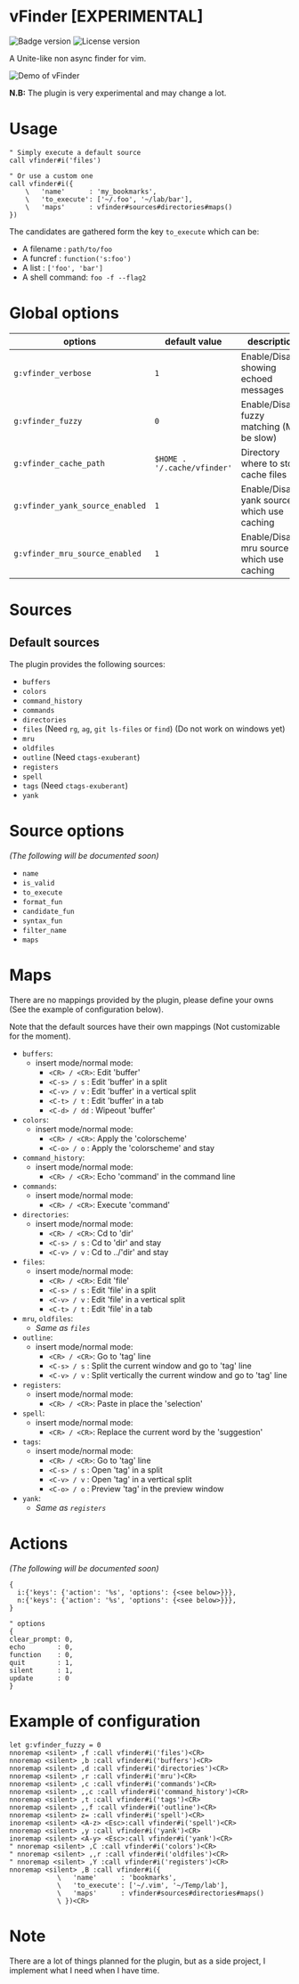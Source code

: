 # vFinder [EXPERIMENTAL]

![Badge version](https://img.shields.io/badge/version-0.0.1-blue.svg?style=flat-square "Badge for version")
![License version](https://img.shields.io/badge/license-mit-blue.svg?style=flat-square "Badge for license")

A Unite-like non async finder for vim.

![Demo of vFinder](.img/vfinder_demo.gif "Demo of vFinder")

**N.B:** The plugin is very experimental and may change a lot.

# Usage

```viml
" Simply execute a default source
call vfinder#i('files')

" Or use a custom one
call vfinder#i({
    \   'name'      : 'my_bookmarks',
    \   'to_execute': ['~/.foo', '~/lab/bar'],
    \   'maps'      : vfinder#sources#directories#maps()
})
```

The candidates are gathered form the key `to_execute` which can be:

- A filename     : `path/to/foo`
- A funcref      : `function('s:foo')`
- A list         : `['foo', 'bar']`
- A shell command: `foo -f --flag2`

# Global options

| options                         | default value               | description                                 |
| --------------                  | --------------              | --------------                              |
| `g:vfinder_verbose`             | `1`                         | Enable/Disable showing echoed messages      |
| `g:vfinder_fuzzy`               | `0`                         | Enable/Disable fuzzy matching (May be slow) |            
| `g:vfinder_cache_path`          | `$HOME . '/.cache/vfinder'` | Directory where to store cache files        |
| `g:vfinder_yank_source_enabled` | `1`                         | Enable/Disable yank source which use caching|
| `g:vfinder_mru_source_enabled`  | `1`                         | Enable/Disable mru source which use caching |

# Sources

## Default sources

The plugin provides the following sources:

- `buffers`
- `colors`
- `command_history`
- `commands`
- `directories`
- `files` (Need `rg`, `ag`, `git ls-files` or `find`) (Do not work on windows yet)
- `mru`
- `oldfiles`
- `outline` (Need `ctags-exuberant`)
- `registers`
- `spell`
- `tags` (Need `ctags-exuberant`)
- `yank`

# Source options

*(The following will be documented soon)*

- `name`
- `is_valid`
- `to_execute`
- `format_fun`
- `candidate_fun`
- `syntax_fun`
- `filter_name`
- `maps`

# Maps

There are no mappings provided by the plugin, please define your owns (See the example of configuration below).

Note that the default sources have their own mappings (Not customizable for the moment).

- `buffers`:
  * insert mode/normal mode:
    + `<CR> / <CR>`: Edit 'buffer'
    + `<C-s> / s`  : Edit 'buffer' in a split
    + `<C-v> / v`  : Edit 'buffer' in a vertical split
    + `<C-t> / t`  : Edit 'buffer' in a tab
    + `<C-d> / dd` : Wipeout 'buffer'
- `colors`:
  * insert mode/normal mode:
    + `<CR> / <CR>`: Apply the 'colorscheme'
    + `<C-o> / o`  : Apply the 'colorscheme' and stay
- `command_history`:
  * insert mode/normal mode:
    + `<CR> / <CR>`: Echo 'command' in the command line
- `commands`:
  * insert mode/normal mode:
    + `<CR> / <CR>`: Execute 'command'
- `directories`:
  * insert mode/normal mode:
    + `<CR> / <CR>`: Cd to 'dir'
    + `<C-s> / s`  : Cd to 'dir' and stay
    + `<C-v> / v`  : Cd to ../'dir' and stay
- `files`:
  * insert mode/normal mode:
    + `<CR> / <CR>`: Edit 'file'
    + `<C-s> / s`  : Edit 'file' in a split
    + `<C-v> / v`  : Edit 'file' in a vertical split
    + `<C-t> / t`  : Edit 'file' in a tab
- `mru`, `oldfiles`:
  * *Same as `files`*
- `outline`:
  * insert mode/normal mode:
    + `<CR> / <CR>`: Go to 'tag' line
    + `<C-s> / s`  : Split the current window and go to 'tag' line
    + `<C-v> / v`  : Split vertically the current window and go to 'tag' line
- `registers`:
  * insert mode/normal mode:
    + `<CR> / <CR>`: Paste in place the 'selection'
- `spell`:
  * insert mode/normal mode:
    + `<CR> / <CR>`: Replace the current word by the 'suggestion'
- `tags`:
  * insert mode/normal mode:
    + `<CR> / <CR>`: Go to 'tag' line
    + `<C-s> / s`  : Open 'tag' in a split
    + `<C-v> / v`  : Open 'tag' in a vertical split
    + `<C-o> / o`  : Preview 'tag' in the preview window
- `yank`:
  * *Same as `registers`*

# Actions

*(The following will be documented soon)*

```viml
{
  i:{'keys': {'action': '%s', 'options': {<see below>}}},
  n:{'keys': {'action': '%s', 'options': {<see below>}}},
}

" options
{
clear_prompt: 0,
echo        : 0,
function    : 0,
quit        : 1,
silent      : 1,
update      : 0
}
```

# Example of configuration

```viml
let g:vfinder_fuzzy = 0
nnoremap <silent> ,f :call vfinder#i('files')<CR>
nnoremap <silent> ,b :call vfinder#i('buffers')<CR>
nnoremap <silent> ,d :call vfinder#i('directories')<CR>
nnoremap <silent> ,r :call vfinder#i('mru')<CR>
nnoremap <silent> ,c :call vfinder#i('commands')<CR>
nnoremap <silent> ,,c :call vfinder#i('command_history')<CR>
nnoremap <silent> ,t :call vfinder#i('tags')<CR>
nnoremap <silent> ,,f :call vfinder#i('outline')<CR>
nnoremap <silent> z= :call vfinder#i('spell')<CR>
inoremap <silent> <A-z> <Esc>:call vfinder#i('spell')<CR>
nnoremap <silent> ,y :call vfinder#i('yank')<CR>
inoremap <silent> <A-y> <Esc>:call vfinder#i('yank')<CR>
" nnoremap <silent> ,C :call vfinder#i('colors')<CR>
" nnoremap <silent> ,,r :call vfinder#i('oldfiles')<CR>
" nnoremap <silent> ,Y :call vfinder#i('registers')<CR>
nnoremap <silent> ,B :call vfinder#i({
            \   'name'      : 'bookmarks',
            \   'to_execute': ['~/.vim', '~/Temp/lab'],
            \   'maps'      : vfinder#sources#directories#maps()
            \ })<CR>

```

# Note

There are a lot of things planned for the plugin, but as a side project, I implement what I need when I have time.
